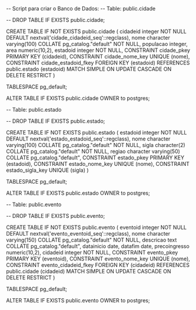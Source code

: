 -- Script para criar o Banco de Dados:
-- Table: public.cidade

-- DROP TABLE IF EXISTS public.cidade;

CREATE TABLE IF NOT EXISTS public.cidade
(
    cidadeid integer NOT NULL DEFAULT nextval('cidade_cidadeid_seq'::regclass),
    nome character varying(100) COLLATE pg_catalog."default" NOT NULL,
    populacao integer,
    area numeric(10,2),
    estadoid integer NOT NULL,
    CONSTRAINT cidade_pkey PRIMARY KEY (cidadeid),
    CONSTRAINT cidade_nome_key UNIQUE (nome),
    CONSTRAINT cidade_estadoid_fkey FOREIGN KEY (estadoid)
        REFERENCES public.estado (estadoid) MATCH SIMPLE
        ON UPDATE CASCADE
        ON DELETE RESTRICT
)

TABLESPACE pg_default;

ALTER TABLE IF EXISTS public.cidade
    OWNER to postgres;

-- Table: public.estado

-- DROP TABLE IF EXISTS public.estado;

CREATE TABLE IF NOT EXISTS public.estado
(
    estadoid integer NOT NULL DEFAULT nextval('estado_estadoid_seq'::regclass),
    nome character varying(100) COLLATE pg_catalog."default" NOT NULL,
    sigla character(2) COLLATE pg_catalog."default" NOT NULL,
    regiao character varying(50) COLLATE pg_catalog."default",
    CONSTRAINT estado_pkey PRIMARY KEY (estadoid),
    CONSTRAINT estado_nome_key UNIQUE (nome),
    CONSTRAINT estado_sigla_key UNIQUE (sigla)
)

TABLESPACE pg_default;

ALTER TABLE IF EXISTS public.estado
    OWNER to postgres;

-- Table: public.evento

-- DROP TABLE IF EXISTS public.evento;

CREATE TABLE IF NOT EXISTS public.evento
(
    eventoid integer NOT NULL DEFAULT nextval('evento_eventoid_seq'::regclass),
    nome character varying(150) COLLATE pg_catalog."default" NOT NULL,
    descricao text COLLATE pg_catalog."default",
    datainicio date,
    datafim date,
    precoingresso numeric(10,2),
    cidadeid integer NOT NULL,
    CONSTRAINT evento_pkey PRIMARY KEY (eventoid),
    CONSTRAINT evento_nome_key UNIQUE (nome),
    CONSTRAINT evento_cidadeid_fkey FOREIGN KEY (cidadeid)
        REFERENCES public.cidade (cidadeid) MATCH SIMPLE
        ON UPDATE CASCADE
        ON DELETE RESTRICT
)

TABLESPACE pg_default;

ALTER TABLE IF EXISTS public.evento
    OWNER to postgres;
